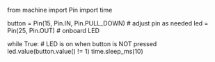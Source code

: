 from machine import Pin
import time

button = Pin(15, Pin.IN, Pin.PULL_DOWN)  # adjust pin as needed
led = Pin(25, Pin.OUT)  # onboard LED

while True:
    # LED is on when button is NOT pressed
    led.value(button.value() != 1)
    time.sleep_ms(10)
